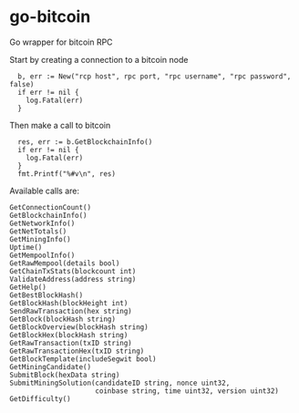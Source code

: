 # go-bitcoin
Go wrapper for bitcoin RPC

Start by creating a connection to a bitcoin node
```
  b, err := New("rcp host", rpc port, "rpc username", "rpc password", false)
  if err != nil {
    log.Fatal(err)
  }
```

Then make a call to bitcoin
```
  res, err := b.GetBlockchainInfo()
  if err != nil {
    log.Fatal(err)
  }
  fmt.Printf("%#v\n", res)
```

Available calls are:
```
GetConnectionCount()
GetBlockchainInfo()
GetNetworkInfo()
GetNetTotals()
GetMiningInfo()
Uptime()
GetMempoolInfo()
GetRawMempool(details bool)
GetChainTxStats(blockcount int)
ValidateAddress(address string)
GetHelp()
GetBestBlockHash()
GetBlockHash(blockHeight int)
SendRawTransaction(hex string)
GetBlock(blockHash string)
GetBlockOverview(blockHash string)
GetBlockHex(blockHash string)
GetRawTransaction(txID string)
GetRawTransactionHex(txID string)
GetBlockTemplate(includeSegwit bool)
GetMiningCandidate()
SubmitBlock(hexData string)
SubmitMiningSolution(candidateID string, nonce uint32,
                     coinbase string, time uint32, version uint32)
GetDifficulty()


```